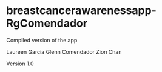 # breastcancerawarenessapp-RgComendador

Compiled version of the app

Laureen Garcia
Glenn Comendador
Zion Chan

Version 1.0

